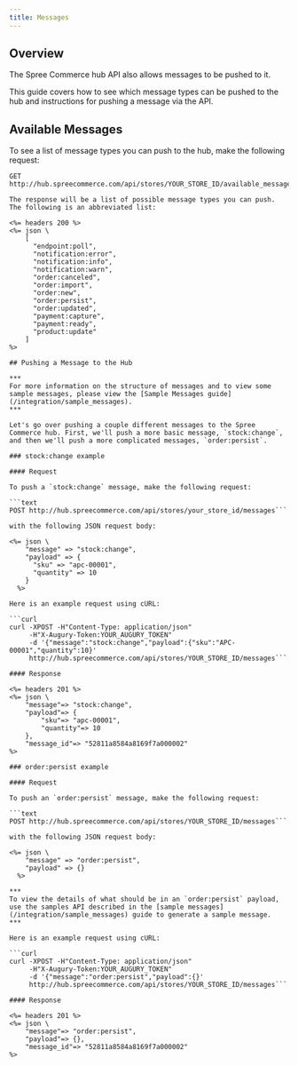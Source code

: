 ```yaml
---
title: Messages
---
```


## Overview

The Spree Commerce hub API also allows messages to be pushed to it.

This guide covers how to see which message types can be pushed to the hub and instructions for pushing a message via the API.

## Available Messages


To see a list of message types you can push to the hub, make the following request:

```text
GET http://hub.spreecommerce.com/api/stores/YOUR_STORE_ID/available_messages```

The response will be a list of possible message types you can push. The following is an abbreviated list:

<%= headers 200 %>
<%= json \
    [
      "endpoint:poll",
      "notification:error",
      "notification:info",
      "notification:warn",
      "order:canceled",
      "order:import",
      "order:new",
      "order:persist",
      "order:updated",
      "payment:capture",
      "payment:ready",
      "product:update"
    ]
%>

## Pushing a Message to the Hub

***
For more information on the structure of messages and to view some sample messages, please view the [Sample Messages guide](/integration/sample_messages).
***

Let's go over pushing a couple different messages to the Spree Commerce hub. First, we'll push a more basic message, `stock:change`, and then we'll push a more complicated messages, `order:persist`.

### stock:change example

#### Request

To push a `stock:change` message, make the following request:

```text
POST http://hub.spreecommerce.com/api/stores/your_store_id/messages```

with the following JSON request body:

<%= json \
    "message" => "stock:change",
    "payload" => {
      "sku" => "apc-00001",
      "quantity" => 10
    }
  %>

Here is an example request using cURL:

```curl
curl -XPOST -H"Content-Type: application/json" 
     -H"X-Augury-Token:YOUR_AUGURY_TOKEN" 
     -d '{"message":"stock:change","payload":{"sku":"APC-00001","quantity":10}' 
     http://hub.spreecommerce.com/api/stores/YOUR_STORE_ID/messages```

#### Response

<%= headers 201 %>
<%= json \
    "message"=> "stock:change",
    "payload"=> {
        "sku"=> "apc-00001",
        "quantity"=> 10
    },
    "message_id"=> "52811a8584a8169f7a000002"
%>

### order:persist example

#### Request

To push an `order:persist` message, make the following request:

```text
POST http://hub.spreecommerce.com/api/stores/YOUR_STORE_ID/messages```

with the following JSON request body:

<%= json \
    "message" => "order:persist",
    "payload" => {}
  %>

***
To view the details of what should be in an `order:persist` payload, use the samples API described in the [sample messages](/integration/sample_messages) guide to generate a sample message.
***

Here is an example request using cURL:

```curl
curl -XPOST -H"Content-Type: application/json" 
     -H"X-Augury-Token:YOUR_AUGURY_TOKEN" 
     -d '{"message":"order:persist","payload":{}' 
     http://hub.spreecommerce.com/api/stores/YOUR_STORE_ID/messages```

#### Response

<%= headers 201 %>
<%= json \
    "message"=> "order:persist",
    "payload"=> {},
    "message_id"=> "52811a8584a8169f7a000002"
%>

